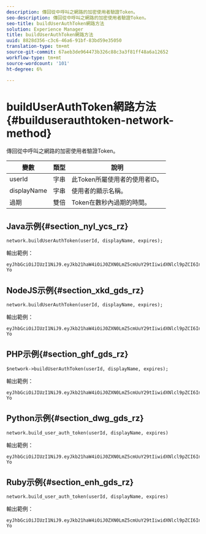 ```yaml
---
description: 傳回從中呼叫之網路的加密使用者驗證Token。
seo-description: 傳回從中呼叫之網路的加密使用者驗證Token。
seo-title: buildUserAuthToken網路方法
solution: Experience Manager
title: buildUserAuthToken網路方法
uuid: 8828d356-c3c6-46a6-91bf-83bd59e35050
translation-type: tm+mt
source-git-commit: 67aeb3de964473b326c88c3a3f81ff48a6a12652
workflow-type: tm+mt
source-wordcount: '101'
ht-degree: 6%

---
```



# buildUserAuthToken網路方法{#builduserauthtoken-network-method}

傳回從中呼叫之網路的加密使用者驗證Token。

| 變數 | 類型 | 說明 |
|--- |--- |--- |
| userId | 字串 | 此Token所屬使用者的使用者ID。 |
| displayName | 字串 | 使用者的顯示名稱。 |
| 過期 | 雙倍 | Token在數秒內過期的時間。 |

## Java示例{#section_nyl_ycs_rz}

```
network.buildUserAuthToken(userId, displayName, expires); 
```

輸出範例：

```
eyJhbGciOiJIUzI1NiJ9.eyJkb21haW4iOiJ0ZXN0LmZ5cmUuY29tIiwidXNlcl9pZCI6InN5c3RlbSIsImRpc3BsYXlfbmFtZSI6InN5c3RlbSIsImV4cGlyZXMiOjEzOTY2NTUwODN9.33GuJF_ou2O6CCV22Y3PlLUgP2Igy9vAXfmLONkt-Yo 
```

## NodeJS示例{#section_xkd_gds_rz}

```
network.buildUserAuthToken(userId, displayName, expires); 
```

輸出範例：

```
eyJhbGciOiJIUzI1NiJ9.eyJkb21haW4iOiJ0ZXN0LmZ5cmUuY29tIiwidXNlcl9pZCI6InN5c3RlbSIsImRpc3BsYXlfbmFtZSI6InN5c3RlbSIsImV4cGlyZXMiOjEzOTY2NTUwODN9.33GuJF_ou2O6CCV22Y3PlLUgP2Igy9vAXfmLONkt-Yo 
```

## PHP示例{#section_ghf_gds_rz}

```
$network->buildUserAuthToken(userId, displayName, expires); 
```

輸出範例：

```
eyJhbGciOiJIUzI1NiJ9.eyJkb21haW4iOiJ0ZXN0LmZ5cmUuY29tIiwidXNlcl9pZCI6InN5c3RlbSIsImRpc3BsYXlfbmFtZSI6InN5c3RlbSIsImV4cGlyZXMiOjEzOTY2NTUwODN9.33GuJF_ou2O6CCV22Y3PlLUgP2Igy9vAXfmLONkt-Yo
```

## Python示例{#section_dwg_gds_rz}

```
network.build_user_auth_token(userId, displayName, expires) 
```

輸出範例：

```
eyJhbGciOiJIUzI1NiJ9.eyJkb21haW4iOiJ0ZXN0LmZ5cmUuY29tIiwidXNlcl9pZCI6InN5c3RlbSIsImRpc3BsYXlfbmFtZSI6InN5c3RlbSIsImV4cGlyZXMiOjEzOTY2NTUwODN9.33GuJF_ou2O6CCV22Y3PlLUgP2Igy9vAXfmLONkt-Yo
```

## Ruby示例{#section_enh_gds_rz}

```
network.build_user_auth_token(userId, displayName, expires) 
```

輸出範例：

```
eyJhbGciOiJIUzI1NiJ9.eyJkb21haW4iOiJ0ZXN0LmZ5cmUuY29tIiwidXNlcl9pZCI6InN5c3RlbSIsImRpc3BsYXlfbmFtZSI6InN5c3RlbSIsImV4cGlyZXMiOjEzOTY2NTUwODN9.33GuJF_ou2O6CCV22Y3PlLUgP2Igy9vAXfmLONkt-Yo
```
